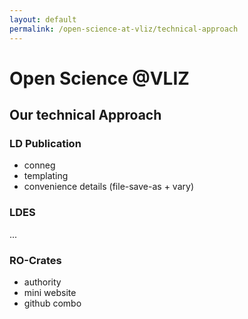 ```yaml
---
layout: default
permalink: /open-science-at-vliz/technical-approach
---
```


# Open Science @VLIZ

## Our technical Approach

### LD Publication
* conneg
* templating
* convenience details (file-save-as + vary) 


### LDES 

  ...

### RO-Crates

* authority
* mini website
* github combo
